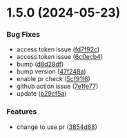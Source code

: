 # 1.5.0 (2024-05-23)


### Bug Fixes

* access token issue ([fd7f92c](https://github.com/xrdavies/bump-version/commit/fd7f92cd551c78ebce4bb0eacb4a1b09b62abe9e))
* access token issue ([6c0ecb4](https://github.com/xrdavies/bump-version/commit/6c0ecb4a77582e61363d8b6cd07e294efadc8cf3))
* bump ([d8d29df](https://github.com/xrdavies/bump-version/commit/d8d29df40c87e15065f741b4eee42d6d6d07bbdf))
* bump version ([47f248a](https://github.com/xrdavies/bump-version/commit/47f248a5e483160ce413000be0df1981981a1dcc))
* enable pr check ([5cf91f6](https://github.com/xrdavies/bump-version/commit/5cf91f6e884ab548cbf3b607e3b866a1da7bad05))
* github action issue ([7e1fe77](https://github.com/xrdavies/bump-version/commit/7e1fe77285105c9134bb43b54bd80711db6c14ee))
* update ([b29cf5a](https://github.com/xrdavies/bump-version/commit/b29cf5acf579d8a28f8d0a791fa8fb85ea057700))


### Features

* change to use pr ([3854d88](https://github.com/xrdavies/bump-version/commit/3854d881d146b64f28bc536642875a1de8e0e738))



